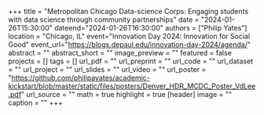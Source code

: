 +++ 
title = "Metropolitan Chicago Data-science Corps: Engaging students with data science through community partnerships" 
date = "2024-01-26T15:30:00" dateend="2024-01-26T16:30:00" authors = ["Philip Yates"] 
location = "Chicago, IL" event="Innovation Day 2024: Innovation for Social Good" 
event_url="https://blogs.depaul.edu/innovation-day-2024/agenda/" abstract = "" abstract_short = "" image_preview = "" featured = false projects = [] tags = [] url_pdf = "" url_preprint = "" url_code = "" url_dataset = "" url_project = "" url_slides = "" url_video = "" 
url_poster = "https://github.com/philipayates/academic-kickstart/blob/master/static/files/posters/Denver_HDR_MCDC_Poster_VdLee.pdf" url_source = "" math = true highlight = true [header] image = "" caption = "" 
+++
